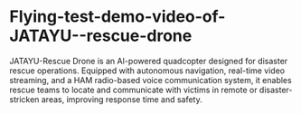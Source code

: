 # Flying-test-demo-video-of-JATAYU--rescue-drone
JATAYU-Rescue Drone is an AI-powered quadcopter designed for disaster rescue operations. Equipped with autonomous navigation, real-time video streaming, and a HAM radio-based voice communication system, it enables rescue teams to locate and communicate with victims in remote or disaster-stricken areas, improving response time and safety.
